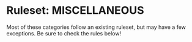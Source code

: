 # Ruleset: MISCELLANEOUS

Most of these categories follow an existing ruleset, but may have a few exceptions. Be sure to check the rules below!
